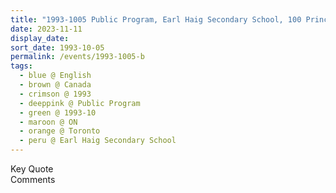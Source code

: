 ```yaml
---
title: "1993-1005 Public Program, Earl Haig Secondary School, 100 Princess Avenue, North York (23 kms N of Toronto), ON, Canada"
date: 2023-11-11
display_date: 
sort_date: 1993-10-05
permalink: /events/1993-1005-b
tags:
  - blue @ English
  - brown @ Canada
  - crimson @ 1993
  - deeppink @ Public Program
  - green @ 1993-10
  - maroon @ ON
  - orange @ Toronto
  - peru @ Earl Haig Secondary School
---
```


<wave-list>
  <list-title color="green" width="75">Key Quote</list-title>
  <list-item color="BlanchedAlmond"  width="200"></list-item>
  <list-item color="Lavender"></list-item>
  <list-item color="BlanchedAlmond"></list-item>
</wave-list>

<br>

<wave-list>
  <list-title color="green" width="75">Comments</list-title>
  <list-item color="BlanchedAlmond"  width="200"></list-item>
  <list-item color="Lavender"></list-item>
  <list-item color="BlanchedAlmond"></list-item>
</wave-list>